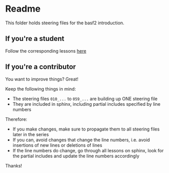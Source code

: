 # Readme

This folder holds steering files for the basf2 introduction.

## If you're a student

Follow the corresponding lessons [here](https://software.belle2.org/development/sphinx/online_book/basf2.html)

## If you're a contributor

You want to improve things? Great!

Keep the following things in mind:

* The steering files ``010_...`` to ``059_...`` are building up ONE steering file
* They are included in sphinx, including partial includes specified by line numbers

Therefore:

* If you make changes, make sure to propagate them to all steering files later in
  the series
* If you can, avoid changes that change the line numbers, i.e. avoid insertions
  of new lines or deletions of lines
* If the line numbers do change, go through all lessons on sphinx, look for the
  partial includes and update the line numbers accordingly

Thanks!
